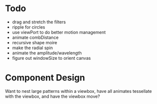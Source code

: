 # Todo

- drag and stretch the filters
- ripple for circles
- use viewPort to do better motion management
- animate combDistance
- recursive shape moire 
- make the radial spin
- animate the amplitude/wavelength
- figure out windowSize to orient canvas

# Component Design
Want to nest large patterns within a viewbox, have 
all animates tessellate with the viewbox, and have 
the viewbox move?
